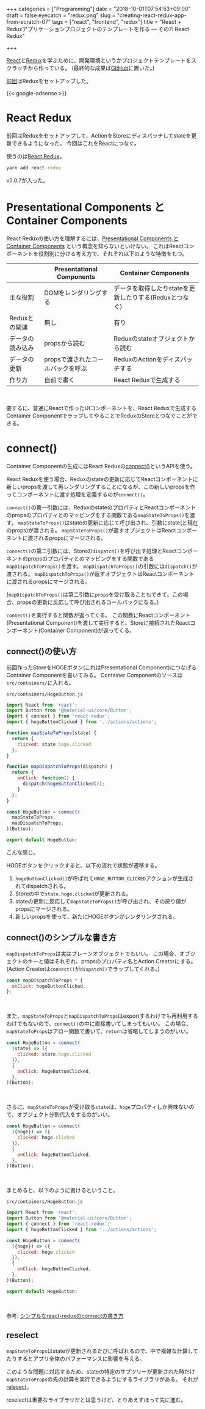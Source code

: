 +++
categories = ["Programming"]
date = "2018-10-01T07:54:53+09:00"
draft = false
eyecatch = "redux.png"
slug = "creating-react-redux-app-from-scratch-07"
tags = ["react", "frontend", "redux"]
title = "React + Reduxアプリケーションプロジェクトのテンプレートを作る ― その7: React Redux"

+++

[React](https://reactjs.org/)と[Redux](https://redux.js.org/)を学ぶために、開発環境というかプロジェクトテンプレートをスクラッチから作っている。
(最終的な成果は[GitHub](https://github.com/kaitoy/react-redux-scaffold)に置いた。)

[前回](https://www.kaitoy.xyz/2018/09/26/creating-react-redux-app-from-scratch-06/)はReduxをセットアップした。

{{< google-adsense >}}

# React Redux

前回はReduxをセットアップして、ActionをStoreにディスパッチしてstateを更新できるようになった。
今回はこれをReactにつなぐ。

使うのは[React Redux](https://redux.js.org/basics/usagewithreact)。

```cmd
yarn add react-redux
```

v5.0.7が入った。

# Presentational Components と Container Components

React Reduxの使い方を理解するには、[Presentational Components と Container Components](https://medium.com/@dan_abramov/smart-and-dumb-components-7ca2f9a7c7d0) という概念を知らないといけない。
これはReactコンポーネントを役割別に分ける考え方で、それぞれ以下のような特徴をもつ。

|                           | Presentational Components | Container Components |
|---------------------------|----------------------|-----------------------------------|
| 主な役割                      | DOMをレンダリングする         | データを取得したりstateを更新したりする(Reduxとつなぐ) |
| Reduxとの関連                 | 無し                   | 有り                                |
| データの読み込み                  | propsから読む            | Reduxのstateオブジェクトから読む             |
| データの更新                    | propsで渡されたコールバックを呼ぶ  | ReduxのActionをディスパッチする             |
| 作り方                       | 自前で書く                | React Reduxで生成する                  |

<br>

要するに、普通にReactで作ったUIコンポーネントを、React Reduxで生成するContainer ComponentでラップしてやることでReduxのStoreとつなぐことができる。

# connect()

Container Componentの生成にはReact Reduxの[connect()](https://github.com/reduxjs/react-redux/blob/master/docs/api.md#connectmapstatetoprops-mapdispatchtoprops-mergeprops-options)というAPIを使う。

React Reduxを使う場合、Reduxのstateの更新に応じてReactコンポーネントに新しいpropsを渡して再レンダリングすることになるが、この新しいpropsを作ってコンポーネントに渡す処理を定義するのが`connect()`。

`connect()`の第一引数には、ReduxのstateのプロパティとReactコンポーネントのpropsのプロパティとのマッピングをする関数である`mapStateToProps()`を渡す。
`mapStateToProps()`はstateの更新に応じて呼び出され、引数にstate(と現在のprops)が渡される。
`mapStateToProps()`が返すオブジェクトはReactコンポーネントに渡されるpropsにマージされる。

`connect()`の第二引数には、Storeの`dispatch()`を呼び出す処理とReactコンポーネントのpropsのプロパティとのマッピングをする関数である`mapDispatchToProps()`を渡す。
`mapDispatchToProps()`の引数には`dispatch()`が渡される。
`mapDispatchToProps()`が返すオブジェクトはReactコンポーネントに渡されるpropsにマージされる。

(`mapDispatchToProps()`は第二引数に`props`を受け取ることもできて、この場合、propsの更新に反応して呼び出されるコールバックになる。)

`connect()`を実行すると関数が返ってくる。
この関数にReactコンポーネント(Presentational Component)を渡して実行すると、Storeに接続されたReactコンポーネント(Container Component)が返ってくる。

## connect()の使い方

前回作ったStoreをHOGEボタン(これはPresentational Component)につなげるContainer Componentを書いてみる。
Container Componentのソースは`src/containers/`に入れる。

`src/containers/HogeButton.js`
```javascript
import React from 'react';
import Button from '@material-ui/core/Button';
import { connect } from 'react-redux';
import { hogeButtonClicked } from '../actions/actions';

function mapStateToProps(state) {
  return {
    clicked: state.hoge.clicked
  };
}

function mapDispatchToProps(dispatch) {
  return {
    onClick: function() {
      dispatch(hogeButtonClicked());
    }
  };
}

const HogeButton = connect(
  mapStateToProps,
  mapDispatchToProps,
)(Button);

export default HogeButton;
```

こんな感じ。

HOGEボタンをクリックすると、以下の流れで状態が遷移する。

1. `hogeButtonClicked()`が呼ばれて`HOGE_BUTTON_CLICKED`アクションが生成されてdispatchされる。
2. Storeの中で`state.hoge.clicked`が更新される。
3. stateの更新に反応して`mapStateToProps()`が呼び出され、その戻り値がpropsにマージされる。
4. 新しいpropsを使って、新たにHOGEボタンがレンダリングされる。

## connect()のシンプルな書き方

`mapDispatchToProps`は実はプレーンオブジェクトでもいい。
この場合、オブジェクトのキーと値はそれぞれ、propsのプロパティ名とAction Creatorにする。
(Action Creatorは`connect()`が`dispatch()`でラップしてくれる。)

```javascript
const mapDispatchToProps ⁼ {
  onClick: hogeButtonClicked,
};
```

<br>

また、`mapStateToProps`と`mapDispatchToProps`はexportするわけでも再利用するわけでもないので、`connect()`の中に直接書いてしまってもいい。
この場合、`mapStateToProps`はアロー関数で書いて、`return`は省略してしまうのがいい。

```javascript
const HogeButton = connect(
  (state) => ({
    clicked: state.hoge.clicked
  }),
  {
    onClick: hogeButtonClicked,
  },
)(Button);
```

<br>

さらに、`mapStateToProps`が受け取る`state`は、`hoge`プロパティしか興味ないので、オブジェクト分割代入をするのがいい。

```javascript
const HogeButton = connect(
  ({hoge}) => ({
    clicked: hoge.clicked
  }),
  {
    onClick: hogeButtonClicked,
  },
)(Button);
```

<br>

まとめると、以下のように書けるということ。

`src/containers/HogeButton.js`
```javascript
import React from 'react';
import Button from '@material-ui/core/Button';
import { connect } from 'react-redux';
import { hogeButtonClicked } from '../actions/actions';

const HogeButton = connect(
  ({hoge}) => ({
    clicked: hoge.clicked
  }),
  {
    onClick: hogeButtonClicked,
  },
)(Button);

export default HogeButton;
```

<br>

参考: [シンプルなreact-reduxのconnectの書き方](https://qiita.com/taneba/items/4d45d1075137a7dae10e)

## reselect

`mapStateToProps`はstateが更新されるたびに呼ばれるので、中で複雑な計算してたりするとアプリ全体のパフォーマンスに影響を与える。

このような問題に対応するため、stateの特定のサブツリーが更新された時だけ`mapStateToProps`の先の計算を実行できるようにするライブラリがある。
それが[relesect](https://github.com/reduxjs/reselect)。

reselectは重要なライブラリだとは思うけど、とりあえずほって先に進む。
